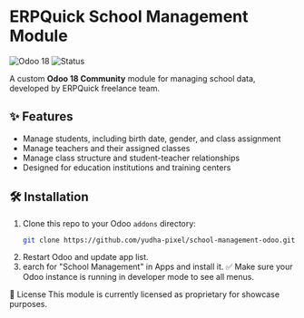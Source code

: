 # ERPQuick School Management Module
![Odoo 18](https://img.shields.io/badge/Odoo-18.0-blue)
![Status](https://img.shields.io/badge/status-in%20development-yellow)


A custom **Odoo 18 Community** module for managing school data, developed by ERPQuick freelance team.

## ✨ Features

- Manage students, including birth date, gender, and class assignment
- Manage teachers and their assigned classes
- Manage class structure and student-teacher relationships
- Designed for education institutions and training centers

## 🛠️ Installation

1. Clone this repo to your Odoo `addons` directory:
   ```bash
   git clone https://github.com/yudha-pixel/school-management-odoo.git
2. Restart Odoo and update app list.
3. earch for "School Management" in Apps and install it.
✅ Make sure your Odoo instance is running in developer mode to see all menus.

📄 License
This module is currently licensed as proprietary for showcase purposes.
